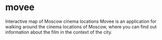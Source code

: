 # movee
Interactive map of Moscow cinema locations
Movee is an application for walking around the cinema locations of Moscow, where you can find out information about the film in the context of the city.
